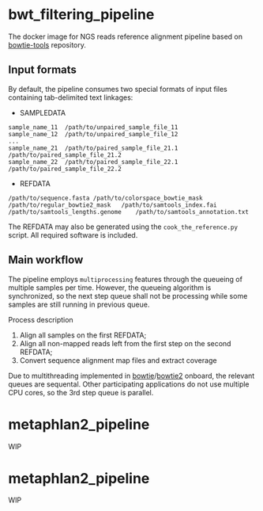 # bwt_filtering_pipeline
The docker image for NGS reads reference alignment pipeline based on [bowtie-tools](https://github.com/ivasilyev/bowtie-tools) repository.

## Input formats
By default, the pipeline consumes two special formats of input files containing tab-delimited text linkages:
- SAMPLEDATA
```
sample_name_11	/path/to/unpaired_sample_file_11
sample_name_12	/path/to/unpaired_sample_file_12
...
sample_name_21	/path/to/paired_sample_file_21.1	/path/to/paired_sample_file_21.2
sample_name_22	/path/to/paired_sample_file_22.1	/path/to/paired_sample_file_22.2
```
- REFDATA
```
/path/to/sequence.fasta	/path/to/colorspace_bowtie_mask	/path/to/regular_bowtie2_mask	/path/to/samtools_index.fai	/path/to/samtools_lengths.genome	/path/to/samtools_annotation.txt
```

The REFDATA may also be generated using the `cook_the_reference.py` script. All required software is included. 

## Main workflow
The pipeline employs `multiprocessing` features through the queueing of multiple samples per time. However, the queueing algorithm is synchronized, so the next step queue shall not be processing while some samples are still running in previous queue. 

Process description
1. Align all samples on the first REFDATA;
2. Align all non-mapped reads left from the first step on the second REFDATA;
3. Convert sequence alignment map files and extract coverage

Due to multithreading implemented in [bowtie](http://bowtie-bio.sourceforge.net)/[bowtie2](http://bowtie-bio.sourceforge.net/bowtie2/) onboard, the relevant queues are sequental. Other participating applications do not use multiple CPU cores, so the 3rd step queue is parallel.

# metaphlan2_pipeline
WIP

# metaphlan2_pipeline
WIP
